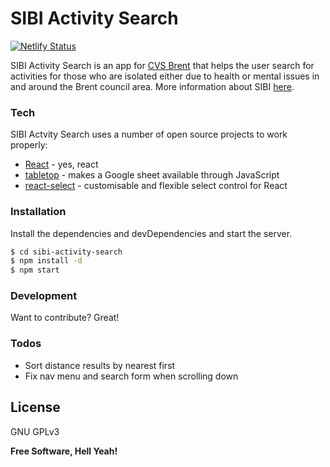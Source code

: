 # SIBI Activity Search

[![Netlify Status](https://api.netlify.com/api/v1/badges/9db13346-550e-46a3-b5b8-4fc76dface7e/deploy-status)](https://app.netlify.com/sites/gracious-neumann-c75389/deploys)

SIBI Activity Search is an app for [CVS Brent] that helps the user search for activities for those who are isolated either due to health or mental issues in and around the Brent council area. More information about SIBI [here].

### Tech

SIBI Actvity Search uses a number of open source projects to work properly:

* [React] - yes, react
* [tabletop] - makes a Google sheet available through JavaScript
* [react-select] - customisable and flexible select control for React

### Installation

Install the dependencies and devDependencies and start the server.

```sh
$ cd sibi-activity-search
$ npm install -d
$ npm start
```

### Development

Want to contribute? Great!

### Todos

* Sort distance results by nearest first
* Fix nav menu and search form when scrolling down

License
----

GNU GPLv3


**Free Software, Hell Yeah!**

[//]: # (These are reference links used in the body of this note and get stripped out when the markdown processor does its job. There is no need to format nicely because it shouldn't be seen. Thanks SO - http://stackoverflow.com/questions/4823468/store-comments-in-markdown-syntax)

[here]: <https://www.cvsbrent.org.uk/services/social-involvement-in-brent-initiative/>
[CVS Brent]: <https://www.cvsbrent.org.uk/about/>
 [React]: <https://reactjs.org/>
   [tabletop]: <https://github.com/jsoma/tabletop>
   [react-select]: <https://github.com/JedWatson/react-select>


   [PlDb]: <https://github.com/joemccann/dillinger/tree/master/plugins/dropbox/README.md>
   [PlGh]: <https://github.com/joemccann/dillinger/tree/master/plugins/github/README.md>
   [PlGd]: <https://github.com/joemccann/dillinger/tree/master/plugins/googledrive/README.md>
   [PlOd]: <https://github.com/joemccann/dillinger/tree/master/plugins/onedrive/README.md>
   [PlMe]: <https://github.com/joemccann/dillinger/tree/master/plugins/medium/README.md>
   [PlGa]: <https://github.com/RahulHP/dillinger/blob/master/plugins/googleanalytics/README.md>
